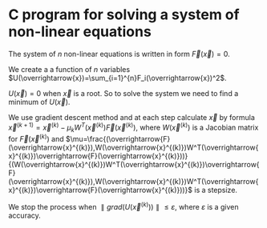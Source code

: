 # C program for solving a system of non-linear equations
The system of $n$ non-linear equations is written in form $\overrightarrow{F}(\overrightarrow{x})=0$.

We create a a function of $n$ variables $U(\overrightarrow{x})=\sum_{i=1}^{n}F_i(\overrightarrow{x})^2$.

$U(\overrightarrow{x})=0$ when $\overrightarrow{x}$ is a root. So to solve the system we need to find a minimum of $U(\overrightarrow{x})$.

We use gradient descent method and at each step calculate $\overrightarrow{x}$ by formula $\overrightarrow{x}^{(k+1)}=\overrightarrow{x}^{(k)}-\mu_kW^T(\overrightarrow{x}^{(k)})\overrightarrow{F}(\overrightarrow{x}^{(k)})$,
where $W(\overrightarrow{x}^{(k)})$ is a Jacobian matrix for $\overrightarrow{F}(\overrightarrow{x}^{(k)})$ and 
$\mu=\frac{(\overrightarrow{F}(\overrightarrow{x}^{(k)}),W(\overrightarrow{x}^{(k)})W^T(\overrightarrow{x}^{(k)})\overrightarrow{F}(\overrightarrow{x}^{(k)}))}{(W(\overrightarrow{x}^{(k)})W^T(\overrightarrow{x}^{(k)})\overrightarrow{F}(\overrightarrow{x}^{(k)}),W(\overrightarrow{x}^{(k)})W^T(\overrightarrow{x}^{(k)})\overrightarrow{F}(\overrightarrow{x}^{(k)}))}$
is a stepsize.

We stop the process when $\parallel{grad(U(\overrightarrow{x}^{(k)}))}\parallel\leq\varepsilon$, where $\varepsilon$ is a given accuracy.
